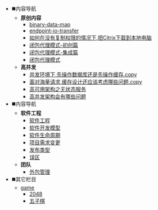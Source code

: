 
<!-- * 快速入门 -->
* ◼️内容导航
   * **原创内容**
      * [binary-data-map](pblog/design-code/bit-data-map/binary-data-map.blog)
      * [endpoint-io-transfer](pblog/design-code/bit-data-map/endpoint-io-transfer.blog)
      * [如何在没有复制权限的情况下,把Citrix下载到本地电脑](pblog/design-code/bit-data-map/如何在没有复制权限的情况下,把Citrix下载到本地电脑.blog)
      * [闭包代理模式-初创篇](pblog/design-code/closure-proxy/闭包代理模式-初创篇.blog)
      * [闭包代理模式-集成篇](pblog/design-code/closure-proxy/闭包代理模式-集成篇.blog)
      * [闭包代理模式](pblog/design-code/closure-proxy/闭包代理模式.blog)
   * **高并发**
      * [并发环境下,先操作数据库还是先操作缓存.copy](architecture/high-concurrency/并发环境下,先操作数据库还是先操作缓存.copy)
      * [面对海量请求,缓存设计还应该考虑哪些问题.copy](architecture/high-concurrency/面对海量请求,缓存设计还应该考虑哪些问题.copy)
      * [高可用架构之无状态服务](architecture/high-concurrency/高可用架构之无状态服务)
      * [高并发架构会有哪些问题](architecture/high-concurrency/高并发架构会有哪些问题)
* ◼️内容导航
   * **软件工程**
      * [软件工程](devops/software-engineering/软件工程)
      * [软件开发模型](devops/software-engineering/软件开发模型)
      * [软件生命周期](devops/software-engineering/软件生命周期)
      * [项目需求变更](devops/software-engineering/项目需求变更)
      * [发布类型](devops/software-engineering/发布类型)
      * [误区](devops/software-engineering/误区)
   * **团队**
      * [外包管理](devops/team/外包管理.copy)
* ️️◼️其它栏目
   * [game](/static/html/game/)
      * [2048](/static/html/game/game2048)
      * [五子棋](/static/html/game/gobang)
